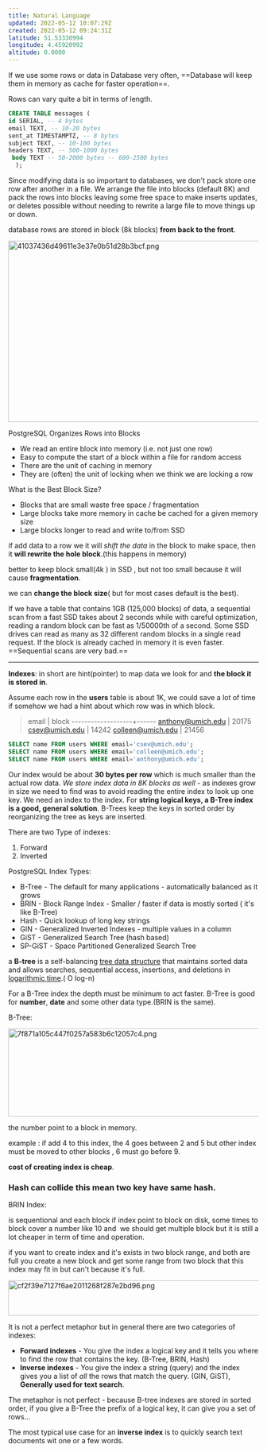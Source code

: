 ```yaml
---
title: Natural Language
updated: 2022-05-12 10:07:29Z
created: 2022-05-12 09:24:31Z
latitude: 51.53330994
longitude: 4.45920992
altitude: 0.0000
---
```


If we use some rows or data in Database very often, ==Database will keep them in memory as cache for faster operation==.

Rows can vary quite a bit in terms of length.

```sql
CREATE TABLE messages (
id SERIAL, -- 4 bytes
email TEXT, -- 10-20 bytes 
sent_at TIMESTAMPTZ, -- 8 bytes
subject TEXT, -- 10-100 bytes
headers TEXT, -- 500-1000 bytes
 body TEXT -- 50-2000 bytes -- 600-2500 bytes
  );
```

Since modifying data is so important to databases, we don't pack store one row after another in a file. We arrange the file into blocks (default 8K) and pack the rows into blocks leaving some free space to make inserts updates, or deletes possible without needing to rewrite a large file to move things up or down.

database rows are stored in block (8k blocks) **from back to the front**.

<img src="../../../../_resources/41037436d49611e3e37e0b51d28b3bcf.png" alt="41037436d49611e3e37e0b51d28b3bcf.png" width="690" height="365">

PostgreSQL Organizes Rows into Blocks

- We read an entire block into memory (i.e. not just one row)
- Easy to compute the start of a block within a file for random access
- There are the unit of caching in memory
- They are (often) the unit of locking when we think we are locking a row

What is the Best Block Size?

- Blocks that are small waste free space / fragmentation
- Large blocks take more memory in cache be cached for a given memory size
- Large blocks longer to read and write to/from SSD

if add data to a row we it will *shift the data* in the block to make space, then it **will rewrite the hole block**.(this happens in memory)

better to keep block small(4k ) in SSD , but not too small because it will cause **fragmentation**.

we can **change the block size**( but for most cases default is the best).

If we have a table that contains 1GB (125,000 blocks) of data, a sequential scan from a fast SSD takes about 2 seconds while with careful optimization, reading a random block can be fast as 1/50000th of a second. Some SSD drives can read as many as 32 different random blocks in a single read request. If the block is already cached in memory it is even faster. ==Sequential scans are very bad.==

* * *

**Indexes**: in short are hint(pointer) to map data we look for and **the block it is stored in**. 

Assume each row in the **users** table is about 1K, we could save a lot of time if somehow we had a hint about which row was in which block.

> email              | block
> -------------------+------
> anthony@umich.edu  | 20175
> csev@umich.edu     | 14242
> colleen@umich.edu  | 21456   

```sql
SELECT name FROM users WHERE email='csev@umich.edu';
SELECT name FROM users WHERE email='colleen@umich.edu';
SELECT name FROM users WHERE email='anthony@umich.edu';
```

Our index would be about **30 bytes per row** which is much smaller than the actual row data. *We store index data in 8K blocks as well* \- as indexes grow in size we need to find was to avoid reading the entire index to look up one key. We need an index to the index. For **string logical keys, a B-Tree index is a good, general solution**. B-Trees keep the keys in sorted order by reorganizing the tree as keys are inserted.

There are two Type of indexes:

1.  Forward
2.  Inverted

PostgreSQL Index Types:

- B-Tree - The default for many applications - automatically balanced as it grows
- BRIN - Block Range Index - Smaller / faster if data is mostly sorted ( it's like B-Tree)
- Hash - Quick lookup of long key strings
- GIN - Generalized Inverted Indexes - multiple values in a column
- GiST - Generalized Search Tree (hash based)
- SP-GiST - Space Partitioned Generalized Search Tree

a **B-tree** is a self-balancing [tree data structure](https://en.wikipedia.org/wiki/Tree_data_structure "Tree data structure") that maintains sorted data and allows searches, sequential access, insertions, and deletions in [logarithmic time](https://en.wikipedia.org/wiki/Logarithmic_time "Logarithmic time").( O log-n) 

For a B-Tree index the depth must be minimum to act faster. B-Tree is good for **number**, **date** and some other data type.(BRIN is the same).

B-Tree:

<img src="../../../../_resources/7f871a105c447f0257a583b6c12057c4.png" alt="7f871a105c447f0257a583b6c12057c4.png" width="636" height="177">

the number point to a block in memory.

example : if add 4 to this index, the 4 goes between 2 and 5 but other index must be moved to other blocks , 6 must go before 9.

**cost of creating index is cheap**.

### Hash can collide this mean two key have same hash. 

BRIN Index:

is sequentional and each block if index point to block on disk, some times to block cover a number like 10 and  we should get multiple block but it is still a lot cheaper in term of time and operation.

if you want to create index and it's exists in two block range, and both are full you create a new block and get some range from two block that this index may fit in but can't because it's full.

<img src="../../../../_resources/cf2f39e7127f6ae2011268f287e2bd96.png" alt="cf2f39e7127f6ae2011268f287e2bd96.png" width="1113" height="71">

It is not a perfect metaphor but in general there are two categories of indexes:

- **Forward indexes** \- You give the index a logical key and it tells you where to find the row that contains the key. (B-Tree, BRIN, Hash)
- **Inverse indexes** \- You give the index a string (query) and the index gives you a list of *all* the rows that match the query. (GIN, GiST), **Generally used for text search**.

The metaphor is not perfect - because B-tree indexes are stored in sorted order, if you give a B-Tree the prefix of a logical key, it can give you a set of rows...

The most typical use case for an **inverse index** is to quickly search text documents wit one or a few words.